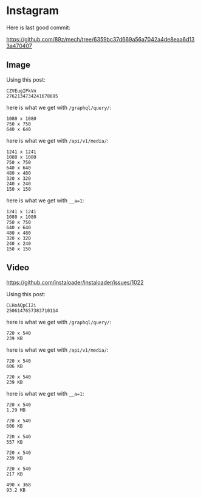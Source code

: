 # Instagram

Here is last good commit:

https://github.com/89z/mech/tree/6359bc37d669a56a7042a4de8eaa6d133a470407

## Image

Using this post:

~~~
CZVEugIPkVn
2762134734241678695
~~~

here is what we get with `/graphql/query/`:

~~~
1080 x 1080
750 x 750
640 x 640
~~~

here is what we get with `/api/v1/media/`:

~~~
1241 x 1241
1080 x 1080
750 x 750
640 x 640
480 x 480
320 x 320
240 x 240
150 x 150
~~~

here is what we get with `__a=1`:

~~~
1241 x 1241
1080 x 1080
750 x 750
640 x 640
480 x 480
320 x 320
240 x 240
150 x 150
~~~

## Video

https://github.com/instaloader/instaloader/issues/1022

Using this post:

~~~
CLHoAQpCI2i
2506147657383710114
~~~

here is what we get with `/graphql/query/`:

~~~
720 x 540
239 KB
~~~

here is what we get with `/api/v1/media/`:

~~~
720 x 540
606 KB

720 x 540
239 KB
~~~

here is what we get with `__a=1`:

~~~
720 x 540
1.29 MB

720 x 540
606 KB

720 x 540
557 KB

720 x 540
239 KB

720 x 540
217 KB

490 x 368
93.2 KB
~~~
